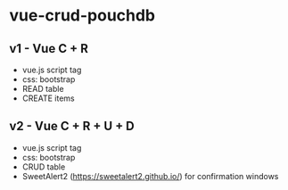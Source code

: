 # vue-crud-pouchdb

## v1 - Vue C + R

- vue.js script tag
- css: bootstrap
- READ table
- CREATE items

## v2 - Vue C + R + U + D

- vue.js script tag
- css: bootstrap
- CRUD table
- SweetAlert2 (https://sweetalert2.github.io/) for confirmation windows
